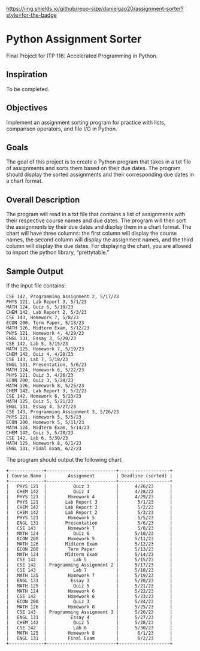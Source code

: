 https://img.shields.io/github/repo-size/danielgao20/assignment-sorter?style=for-the-badge

# Python Assignment Sorter
Final Project for ITP 116: Accelerated Programming in Python.

## Inspiration
To be completed.

## Objectives
Implement an assignment sorting program for practice with lists, comparison operators, and file I/O in Python. 
## Goals
The goal of this project is to create a Python program that takes in a txt file of assignments and sorts them based on their due dates. The program should display the sorted assignments and their corresponding due dates in a chart format.
## Overall Description
The program will read in a txt file that contains a list of assignments with their respective course names and due dates. The program will then sort the assignments by their due dates and display them in a chart format. The chart will have three columns: the first column will display the course names, the second column will display the assignment names, and the third column will display the due dates. For displaying the chart, you are allowed to import the python library, “prettytable.”
## Sample Output
If the input file contains:

```
CSE 142, Programming Assignment 2, 5/17/23
PHYS 121, Lab Report 3, 5/1/23
MATH 124, Quiz 6, 5/10/23
CHEM 142, Lab Report 2, 5/3/23
CSE 143, Homework 7, 5/8/23
ECON 200, Term Paper, 5/13/23
MATH 126, Midterm Exam, 5/12/23
PHYS 121, Homework 4, 4/29/23
ENGL 131, Essay 3, 5/20/23
CSE 142, Lab 5, 5/15/23
MATH 125, Homework 7, 5/19/23
CHEM 142, Quiz 4, 4/28/23
CSE 143, Lab 7, 5/18/23
ENGL 131, Presentation, 5/6/23
MATH 124, Homework 6, 5/22/23
PHYS 121, Quiz 3, 4/26/23
ECON 200, Quiz 3, 5/24/23
MATH 126, Homework 8, 5/25/23
CHEM 142, Lab Report 3, 5/2/23
CSE 142, Homework 6, 5/23/23
MATH 125, Quiz 5, 5/21/23
ENGL 131, Essay 4, 5/27/23
CSE 143, Programming Assignment 3, 5/26/23
PHYS 121, Homework 5, 5/5/23
ECON 200, Homework 5, 5/11/23
MATH 124, Midterm Exam, 5/14/23
CHEM 142, Quiz 5, 5/28/23
CSE 142, Lab 6, 5/30/23
MATH 125, Homework 8, 6/1/23
ENGL 131, Final Exam, 6/2/23
```

The program should output the following chart:
```
+-------------+--------------------------+-------------------+
| Course Name |        Assignment        | Deadline (sorted) |
+-------------+--------------------------+-------------------+
|   PHYS 121  |          Quiz 3          |      4/26/23      |
|   CHEM 142  |          Quiz 4          |      4/28/23      |
|   PHYS 121  |        Homework 4        |      4/29/23      |
|   PHYS 121  |       Lab Report 3       |       5/1/23      |
|   CHEM 142  |       Lab Report 3       |       5/2/23      |
|   CHEM 142  |       Lab Report 2       |       5/3/23      |
|   PHYS 121  |        Homework 5        |       5/5/23      |
|   ENGL 131  |       Presentation       |       5/6/23      |
|   CSE 143   |        Homework 7        |       5/8/23      |
|   MATH 124  |          Quiz 6          |      5/10/23      |
|   ECON 200  |        Homework 5        |      5/11/23      |
|   MATH 126  |       Midterm Exam       |      5/12/23      |
|   ECON 200  |        Term Paper        |      5/13/23      |
|   MATH 124  |       Midterm Exam       |      5/14/23      |
|   CSE 142   |          Lab 5           |      5/15/23      |
|   CSE 142   | Programming Assignment 2 |      5/17/23      |
|   CSE 143   |          Lab 7           |      5/18/23      |
|   MATH 125  |        Homework 7        |      5/19/23      |
|   ENGL 131  |         Essay 3          |      5/20/23      |
|   MATH 125  |          Quiz 5          |      5/21/23      |
|   MATH 124  |        Homework 6        |      5/22/23      |
|   CSE 142   |        Homework 6        |      5/23/23      |
|   ECON 200  |          Quiz 3          |      5/24/23      |
|   MATH 126  |        Homework 8        |      5/25/23      |
|   CSE 143   | Programming Assignment 3 |      5/26/23      |
|   ENGL 131  |         Essay 4          |      5/27/23      |
|   CHEM 142  |          Quiz 5          |      5/28/23      |
|   CSE 142   |          Lab 6           |      5/30/23      |
|   MATH 125  |        Homework 8        |       6/1/23      |
|   ENGL 131  |        Final Exam        |       6/2/23      |
+-------------+--------------------------+-------------------+
```
